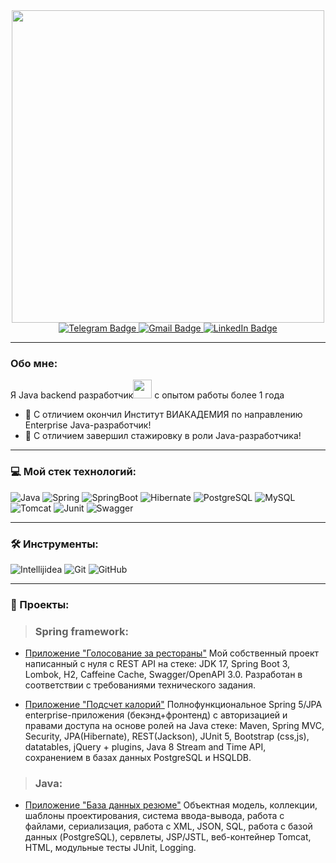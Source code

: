 <div id="header" align="center">
  <img src="https://i.ibb.co.com/tMnq8Kg/101521273-94ed0f00-39c0-11eb-9721-1fb49097a171.png" width="500"/>
</div>
<div id="badges" align="center">
  <a href="https://t.me/staymix8">
    <img src="https://img.shields.io/badge/Telegram-blue?style=for-the-badge&logo=telegram&logoColor=white" alt="Telegram Badge"/>
  </a>
  <a href="mailto:staszubov199530@gmail.com">
    <img src="https://img.shields.io/badge/Gmail-red?style=for-the-badge&logo=gmail&logoColor=white" alt="Gmail Badge"/>
  </a>
  <a href="your-linkedin-URL">
    <img src="https://img.shields.io/badge/LinkedIn-blue?style=for-the-badge&logo=linkedin&logoColor=white" alt="LinkedIn Badge"/>
  </a>
</div>
<div id="badges" align="center">
  <a href="profile views">
    <img src="https://komarev.com/ghpvc/?username=Staymix&style=flat-square&color=blue" alt=""/>
  </a>
</div>

---

### Обо мне:
Я Java backend разработчик<img src="https://encrypted-tbn0.gstatic.com/images?q=tbn:ANd9GcTJsKZVppBhshJBN6_RHp9luylwz4eQO4I8Tg&usqp=CAU" width="30px"> c опытом работы более 1 года
- :seedling: С отличием окончил Институт ВИАКАДЕМИЯ по направлению Enterprise Java-разработчик!
- :telescope: С отличием завершил стажировку в роли Java-разработчика!
---

### 💻 Мой стек технологий:
![Java](https://img.shields.io/badge/Java-1E90FF?style=for-the-badge&logo=openjdk&logoColor=FF0000)
![Spring](https://img.shields.io/badge/Spring-32CD32?style=for-the-badge&logo=spring&logoColor=FFFFFF)
![SpringBoot](https://img.shields.io/badge/SpringBoot-32CD32?style=for-the-badge&logo=springboot&logoColor=FFFFFF)
![Hibernate](https://img.shields.io/badge/Hibernate-98FB98?style=for-the-badge&logo=hibernate&logoColor=000000)
![PostgreSQL](https://img.shields.io/badge/PostgreSQL-00BFFF?style=for-the-badge&logo=postgresql&logoColor=000000)
![MySQL](https://img.shields.io/badge/MySQL-FF8C00?style=for-the-badge&logo=mysql&logoColor=000000)
![Tomcat](https://img.shields.io/badge/Tomcat-B8860B?style=for-the-badge&logo=apachetomcat&logoColor=000000)
![Junit](https://img.shields.io/badge/Junit-FF0000?style=for-the-badge&logo=junit5&logoColor=228B22)
![Swagger](https://img.shields.io/badge/Swagger-9ACD32?style=for-the-badge&logo=swagger&logoColor=000000)

---

### 🛠 Инструменты:
![Intellijidea](https://img.shields.io/badge/Intellij_idea-000000.svg?&style=for-the-badge&logo=intellijidea&logoColor=FFFFFF)
![Git](https://img.shields.io/badge/git-F05033.svg?&style=for-the-badge&logo=git&logoColor=fff)
![GitHub](https://img.shields.io/badge/github-000.svg?&style=for-the-badge&logo=github&logoColor=fff)

---

### 📘 Проекты:
> ### Spring framework:
- [Приложение "Голосование за рестораны"](https://github.com/Staymix/RestaurantVoting) 
Мой собственный проект написанный с нуля с REST API на стеке: JDK 17, Spring Boot 3, Lombok, H2, Caffeine Cache, Swagger/OpenAPI 3.0. 
Разработан в соответствии с требованиями технического задания.

- [Приложение "Подсчет калорий"](https://github.com/Staymix/topjava) 
Полнофункциональное Spring 5/JPA enterprise-приложения (бекэнд+фронтенд) c авторизацией и правами доступа на основе ролей на Java стеке: Maven, Spring MVC, Security, JPA(Hibernate), REST(Jackson), JUnit 5, Bootstrap (css,js), datatables, jQuery + plugins, Java 8 Stream and Time API, сохранением в базах данных PostgreSQL и HSQLDB.

> ### Java:
- [Приложение "База данных резюме"](https://github.com/Staymix/basejava) 
Объектная модель, коллекции, шаблоны проектирования, система ввода-вывода, работа с файлами, сериализация, работа с XML, JSON, SQL, работа с базой данных (PostgreSQL), сервлеты, JSP/JSTL, веб-контейнер Tomcat, HTML, модульные тесты JUnit, Logging.
